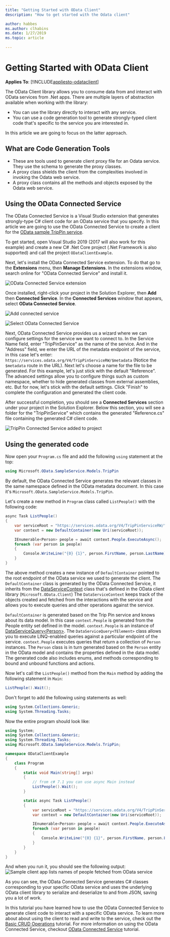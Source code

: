 ```yaml
---
title: "Getting Started with OData Client"
description: "How to get started with the Odata client"

author: habbes
ms.author: clhabins
ms.date: 1/27/2019
ms.topic: article
 
---
```

# Getting Started with OData Client

**Applies To**: [!INCLUDE[appliesto-odataclient](../../includes/appliesto-odataclient-v7.md)]

The OData Client library allows you to consume data from and interact with OData services from .Net apps. There are multiple layers of abstraction available when working with the library: 

* You can use the library directly to interact with any service.
* You can use a code generation tool to generate strongly-typed client code that's specific to the service you are interested in.

In this article we are going to focus on the latter approach.

## What are Code Generation Tools
* These are tools used to generate client proxy file for an Odata service. They use the schema to generate the proxy classes.
* A proxy class shields the client from the complexities involved in invoking the Odata web service.
* A proxy class contains all the methods and objects exposed by the Odata web service.

## Using the OData Connected Service

The OData Connected Service is a Visual Studio extension that generates strongly-type C# client code for an OData service that you specify. In this article we are going to use the OData Connected Service to create a client for the [OData sample TripPin service](https://www.odata.org/blog/trippin-new-odata-v4-sample-service/).

To get started, open Visual Studio 2019 (2017 will also work for this example) and create a new C# .Net Core project (.Net Framework is also supported) and call the project `ODataClientExample`.

Next, let's install the OData Connected Service extension. To do that go to the **Extensions** menu, then **Manage Extensions**. In the extensions window, search online for "OData Connected Service" and install it.

![OData Connected Service extension](../../assets/2020-03-06-OCS-0-4-0-extension-download.png)


Once installed, right-click your project in the Solution Explorer, then **Add** then **Connected Service**. In the **Connected Services** window that appears, select **OData Connected Service**.

![Add connected service](../../assets/2020-03-06-add-connected-service-menu.png)

![Select OData Connected Service](../../assets/2020-03-06-connected-services-window-OCS.png)


Next, OData Connected Service provides us a wizard where we can configure settings for the service we want to connect to.  In the Service Name field, enter "TripPinService" as the name of the service. And in the "Address" field, we enter the URL of the metadata endpoint of the service, in this case let's enter: `https://services.odata.org/V4/TripPinServiceRW/$metadata` (Notice the `$metadata` route in the URL). Next let's choose a name for the file to be generated. For this example, let's just stick with the default "Reference". The advanced settings allow you to configure things such as custom namespace, whether to hide generated classes from external assemblies, etc. But for now, let's stick with the default settings. Click "Finish" to complete the configuration and generated the client code.

After successful completion, you should see a **Connected Services** section under your project in the Solution Explorer. Below this section, you will see a folder for the "TripPinService" which contains the generated "Reference.cs" file containing the generated C# client code.

![TripPin Connected Service added to project](../../assets/2020-03-06-OCS-added-to-project.png)

## Using the generated code

Now open your `Program.cs` file and add the following `using` statement at the top:

```c#
using Microsoft.OData.SampleService.Models.TripPin
```

By default, the OData Connected Service generates the relevant classes in the same namespace defined in the OData metadata document. In this case it's `Microsoft.OData.SampleService.Models.TripPin`.

Let's create a new method in `Program` class called `ListPeople()` with the following code:

```c#
async Task ListPeople()
{
    var serviceRoot = "https://services.odata.org/V4/TripPinServiceRW/"
    var context = new DefaultContainer(new Uri(serviceRoot));

    IEnumerable<Person> people = await context.People.ExecuteAsync();
    foreach (var person in people)
    {
        Console.WriteLine("{0} {1}", person.FirstName, person.LastName);
    }
}
```

The above method creates a new instance of `DefaultContainer` pointed to the root
endpoint of the OData service we used to generate the client.
The `DefaultContainer` class is generated by the OData Connected Service,
it inherits from the [DataServiceContext](/dotnet/api/microsoft.odata.client.dataservicecontext)
class that's defined in the OData client library (`Microsoft.OData.Client`)
The `DataServiceContext` keeps track of the objects created
and fetched from the interactions with the service and allows you to
execute queries and other operations against the service.

`DefaultContainer` is generated based on the Trip Pin service and knows about
its data model. In this case `context.People` is generated from the People
entity set defined in the model. `context.People` is an instance of
[DataServiceQuery&lt;Person&gt;](/dotnet/api/microsoft.odata.client.dataservicequery-1).
The `DataServiceQuery<TElement>` class allows you to execute LINQ-enabled queries against
a particular endpoint of the service. `context.People` executes queries that return a
collection of `Person` instances.
The `Person` class is in turn generated based on the `Person` entity in the
OData model and contains the properties defined in the data model.
The generated code also includes enums, and methods corresponding to bound and unbound functions and actions.

Now let's call the `ListPeople()` method from the `Main` method by adding the following
statement in `Main`:
```c#
ListPeople().Wait();
```
Don't forget to add the following using statements as well:
```c#
using System.Collections.Generic;
using System.Threading.Tasks;
```

Now the entire program should look like:
```c#
using System;
using System.Collections.Generic;
using System.Threading.Tasks;
using Microsoft.OData.SampleService.Models.TripPin;

namespace ODataClientExample
{
    class Program
    {
        static void Main(string[] args)
        {
            // from c# 7.1 you can use async Main instead
            ListPeople().Wait();
        }

        static async Task ListPeople()
        {
            var serviceRoot = "https://services.odata.org/V4/TripPinServiceRW/";
            var context = new DefaultContainer(new Uri(serviceRoot));

            IEnumerable<Person> people = await context.People.ExecuteAsync();
            foreach (var person in people)
            {
                Console.WriteLine("{0} {1}", person.FirstName, person.LastName);
            }
        }
    }
}
```
And when you run it, you should see the following output:
![Sample client app lists names of people fetched from OData service](../../assets/2020-03-06-OCS-sample-program-output.png)

As you can see, the OData Connected Service generates C# classes corresponding to your specific OData service and uses the underlying OData client library to serialize and deserialize to and from JSON, saving you a lot of work.

In this tutorial you have learned how to use the OData Connected Service to generate client code to interact with a specific OData service. To learn more about about using the client to read and write to the service, check out the [Basic CRUD Operations](/odata/client/basic-crud-operations.md) tutorial.
For more information on using the OData Connected Service, checkout [OData Connected Service](../../connectedservice/getting-started.md) tutorial.
